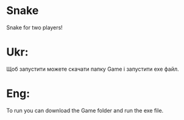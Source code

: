 # Snake
Snake for two players!
# Ukr:
Щоб запустити можете скачати папку Game і запустити exe файл.
# Eng:
To run you can download the Game folder and run the exe file.
